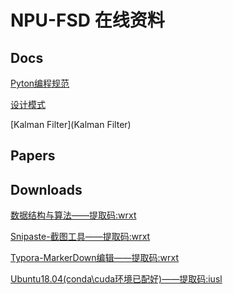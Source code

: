 # NPU-FSD 在线资料

  <!-- * [文档资料](#文档资料)
  * [实用工具](#实用工具)
  * [系统镜像](#系统镜像)
  * [数据集](#数据集)  -->

## Docs
 [Pyton编程规范](./python编程规范.md)

 [设计模式](./设计模式之美/README.md)

 [Kalman Filter](Kalman Filter)

## Papers


## Downloads

 [数据结构与算法——提取码:wrxt](https://pan.baidu.com/s/1OsTcmQ2u1d8K0a0SMmk3mQ)

 [Snipaste-截图工具——提取码:wrxt](https://pan.baidu.com/s/1jsHIFTit3ZWwUtXLJ0aeNA)

 [Typora-MarkerDown编辑——提取码:wrxt](https://pan.baidu.com/s/1EfskHVL8XP94Ueq3EN19KQ)

 [Ubuntu18.04(conda\cuda环境已配好)——提取码:iusl](https://pan.baidu.com/s/1s-2Qxc_X5CSX2XNKstWe2A?pwd=iusl)
